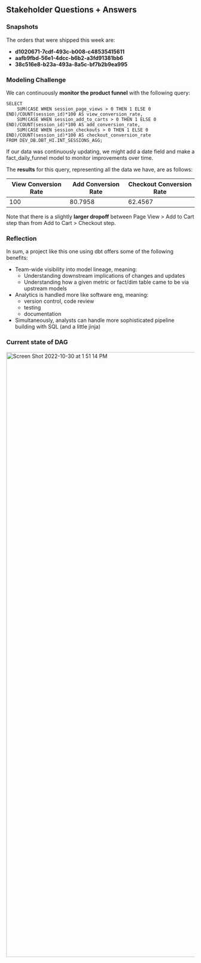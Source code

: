 ## Stakeholder Questions + Answers

### Snapshots

The orders that were shipped this week are:
- **d1020671-7cdf-493c-b008-c48535415611**
- **aafb9fbd-56e1-4dcc-b6b2-a3fd91381bb6**
- **38c516e8-b23a-493a-8a5c-bf7b2b9ea995**

### Modeling Challenge

We can continuously **monitor the product funnel** with the following query:

```
SELECT
    SUM(CASE WHEN session_page_views > 0 THEN 1 ELSE 0 END)/COUNT(session_id)*100 AS view_conversion_rate,
    SUM(CASE WHEN session_add_to_carts > 0 THEN 1 ELSE 0 END)/COUNT(session_id)*100 AS add_conversion_rate,
    SUM(CASE WHEN session_checkouts > 0 THEN 1 ELSE 0 END)/COUNT(session_id)*100 AS checkout_conversion_rate
FROM DEV_DB.DBT_HI.INT_SESSIONS_AGG;
```

If our data was continuously updating, we might add a date field and make a fact_daily_funnel model to monitor improvements over time.

The **results** for this query, representing all the data we have, are as follows:

| View Conversion Rate  | Add Conversion Rate | Checkout Conversion Rate
| --------------- | --------------- | ------------- |
| 100  | 80.7958  | 62.4567 |

Note that there is a slightly **larger dropoff** between Page View > Add to Cart step than from Add to Cart > Checkout step. 

### Reflection

In sum, a project like this one using dbt offers some of the following benefits:
- Team-wide visibility into model lineage, meaning:
    - Understanding downstream implications of changes and updates
    - Understanding how a given metric or fact/dim table came to be via upstream models
- Analytics is handled more like software eng, meaning:
    - version control, code review
    - testing
    - documentation
- Simultaneously, analysts can handle more sophisticated pipeline building with SQL (and a little jinja)

### Current state of DAG
<img width="1617" alt="Screen Shot 2022-10-30 at 1 51 14 PM" src="https://user-images.githubusercontent.com/109819898/198900999-4a721fe3-47f2-4fe1-8801-298704859ef9.png">

